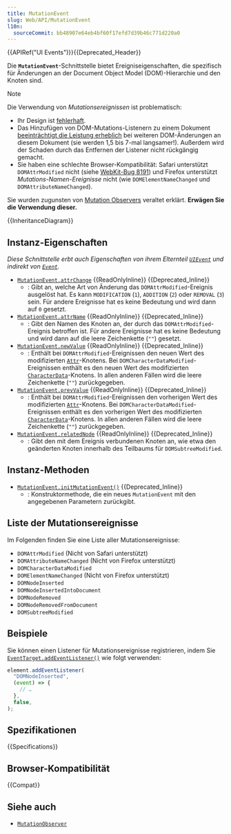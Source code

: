 ```yaml
---
title: MutationEvent
slug: Web/API/MutationEvent
l10n:
  sourceCommit: bb48907e64eb4bf60f17efd7d39b46c771d220a0
---
```


{{APIRef("UI Events")}}{{Deprecated_Header}}

Die **`MutationEvent`**-Schnittstelle bietet Ereigniseigenschaften, die spezifisch für Änderungen an der Document Object Model (DOM)-Hierarchie und den Knoten sind.

> [!NOTE]
> Die Verwendung von _Mutationsereignissen_ ist problematisch:
>
> - Ihr Design ist [fehlerhaft](https://lists.w3.org/Archives/Public/public-webapps/2011JulSep/0779.html).
> - Das Hinzufügen von DOM-Mutations-Listenern zu einem Dokument [beeinträchtigt die Leistung erheblich](https://groups.google.com/g/mozilla.dev.platform/c/L0Lx11u5Bvs?pli=1) bei weiteren DOM-Änderungen an diesem Dokument (sie werden 1,5 bis 7-mal langsamer!). Außerdem wird der Schaden durch das Entfernen der Listener nicht rückgängig gemacht.
> - Sie haben eine schlechte Browser-Kompatibilität: Safari unterstützt `DOMAttrModified` nicht (siehe [WebKit-Bug 8191](https://webkit.org/b/8191)) und Firefox unterstützt _Mutations-Namen-Ereignisse_ nicht (wie `DOMElementNameChanged` und `DOMAttributeNameChanged`).
>
> Sie wurden zugunsten von [Mutation Observers](/de/docs/Web/API/MutationObserver) veraltet erklärt. **Erwägen Sie die Verwendung dieser.**

{{InheritanceDiagram}}

## Instanz-Eigenschaften

_Diese Schnittstelle erbt auch Eigenschaften von ihrem Elternteil [`UIEvent`](/de/docs/Web/API/UIEvent) und indirekt von [`Event`](/de/docs/Web/API/Event)._

- [`MutationEvent.attrChange`](/de/docs/Web/API/MutationEvent/attrChange) {{ReadOnlyInline}} {{Deprecated_Inline}}
  - : Gibt an, welche Art von Änderung das `DOMAttrModified`-Ereignis ausgelöst hat. Es kann `MODIFICATION` (`1`), `ADDITION` (`2`) oder `REMOVAL` (`3`) sein. Für andere Ereignisse hat es keine Bedeutung und wird dann auf `0` gesetzt.
- [`MutationEvent.attrName`](/de/docs/Web/API/MutationEvent/attrName) {{ReadOnlyInline}} {{Deprecated_Inline}}
  - : Gibt den Namen des Knoten an, der durch das `DOMAttrModified`-Ereignis betroffen ist. Für andere Ereignisse hat es keine Bedeutung und wird dann auf die leere Zeichenkette (`""`) gesetzt.
- [`MutationEvent.newValue`](/de/docs/Web/API/MutationEvent/newValue) {{ReadOnlyInline}} {{Deprecated_Inline}}
  - : Enthält bei `DOMAttrModified`-Ereignissen den neuen Wert des modifizierten [`Attr`](/de/docs/Web/API/Attr)-Knotens. Bei `DOMCharacterDataModified`-Ereignissen enthält es den neuen Wert des modifizierten [`CharacterData`](/de/docs/Web/API/CharacterData)-Knotens. In allen anderen Fällen wird die leere Zeichenkette (`""`) zurückgegeben.
- [`MutationEvent.prevValue`](/de/docs/Web/API/MutationEvent/prevValue) {{ReadOnlyInline}} {{Deprecated_Inline}}
  - : Enthält bei `DOMAttrModified`-Ereignissen den vorherigen Wert des modifizierten [`Attr`](/de/docs/Web/API/Attr)-Knotens. Bei `DOMCharacterDataModified`-Ereignissen enthält es den vorherigen Wert des modifizierten [`CharacterData`](/de/docs/Web/API/CharacterData)-Knotens. In allen anderen Fällen wird die leere Zeichenkette (`""`) zurückgegeben.
- [`MutationEvent.relatedNode`](/de/docs/Web/API/MutationEvent/relatedNode) {{ReadOnlyInline}} {{Deprecated_Inline}}
  - : Gibt den mit dem Ereignis verbundenen Knoten an, wie etwa den geänderten Knoten innerhalb des Teilbaums für `DOMSubtreeModified`.

## Instanz-Methoden

- [`MutationEvent.initMutationEvent()`](/de/docs/Web/API/MutationEvent/initMutationEvent) {{Deprecated_Inline}}
  - : Konstruktormethode, die ein neues `MutationEvent` mit den angegebenen Parametern zurückgibt.

## Liste der Mutationsereignisse

Im Folgenden finden Sie eine Liste aller Mutationsereignisse:

- `DOMAttrModified` (Nicht von Safari unterstützt)
- `DOMAttributeNameChanged` (Nicht von Firefox unterstützt)
- `DOMCharacterDataModified`
- `DOMElementNameChanged` (Nicht von Firefox unterstützt)
- `DOMNodeInserted`
- `DOMNodeInsertedIntoDocument`
- `DOMNodeRemoved`
- `DOMNodeRemovedFromDocument`
- `DOMSubtreeModified`

## Beispiele

Sie können einen Listener für Mutationsereignisse registrieren, indem Sie [`EventTarget.addEventListener()`](/de/docs/Web/API/EventTarget/addEventListener) wie folgt verwenden:

```js
element.addEventListener(
  "DOMNodeInserted",
  (event) => {
    // …
  },
  false,
);
```

## Spezifikationen

{{Specifications}}

## Browser-Kompatibilität

{{Compat}}

## Siehe auch

- [`MutationObserver`](/de/docs/Web/API/MutationObserver)
